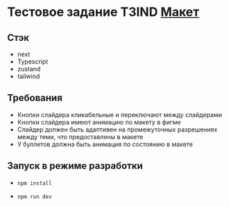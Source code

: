 
# Тестовое задание T3IND [Макет](https://www.figma.com/design/L0h8LFwe6aSLMxPrrkrRti/%D0%A2%D0%97-IND-TS?node-id=1-2806&t=ynZoo4IOz8ezMjIz-0)


## Стэк
- next
- Typescript
- zustand
- tailwind

## Требования
- Кнопки слайдера кликабельные и переключают между слайдерами
- Кнопки слайдера имеют анимацию по макету в фигме
- Слайдер должен быть адаптивен на промежуточных разрешениях между теми, что предоставлены в макете
- У буллетов должна быть анимация по состоянию в макете

## Запуск в режиме разработки
- ```shell   
  npm install
  ```

- ```shell   
  npm run dev
  ```
